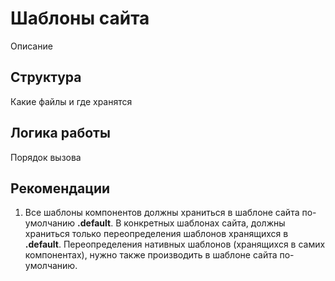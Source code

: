# Шаблоны сайта
Описание

## Структура
Какие файлы и где хранятся

## Логика работы
Порядок вызова

## Рекомендации
1. Все шаблоны компонентов должны храниться в шаблоне сайта по-умолчанию **.default**. В конкретных шаблонах сайта, должны храниться только переопределения шаблонов хранящихся в **.default**. Переопределения нативных шаблонов (хранящихся в самих компонентах), нужно также производить в шаблоне сайта по-умолчанию.
